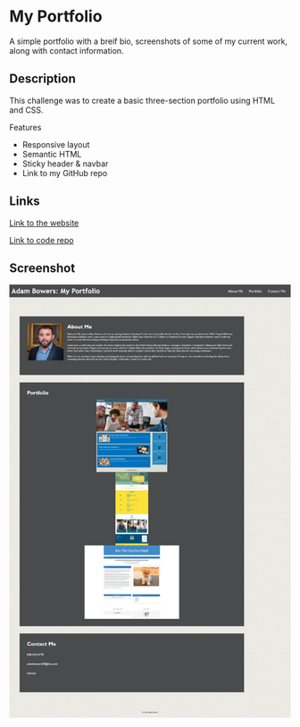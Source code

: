 # My Portfolio
A simple portfolio with a breif bio, screenshots of some of my current work, along with contact information.

## Description
This challenge was to create a basic three-section portfolio using HTML and CSS.

Features
* Responsive layout
* Semantic HTML
* Sticky header & navbar
* Link to my GitHub repo

## Links
[Link to the website](https://adambowers09.github.io/My-Portfolio/)

[Link to code repo](https://github.com/adambowers09/my-basic-portfolio)

## Screenshot
![screenshot of my page](./assets/images/02-Portfolio.png)


